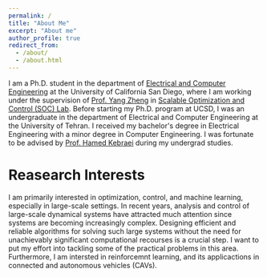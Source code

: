 ```yaml
---
permalink: /
title: "About Me"
excerpt: "About me"
author_profile: true
redirect_from: 
  - /about/
  - /about.html
---
```


I am a Ph.D. student in the department of [Electrical and Computer Engineering](https://www.ece.ucsd.edu/) at the University of California San Diego, where I am working under the supervision of [Prof. Yang Zheng](https://zhengy09.github.io/index.html) in [Scalable Optimization and Control (SOC) Lab](https://zhengy09.github.io/soclab.html). Before starting my Ph.D. program at UCSD, I was an undergraduate in the department of Electrical and Computer Engineering at the University of Tehran. I received my bachelor's degree in Electrical Engineering with a minor degree in Computer Engineering. I was fortunate to be advised by [Prof. Hamed Kebraei](https://scholar.google.com/citations?user=eDseLNYAAAAJ&hl=en) during my undergrad studies. 


Reasearch Interests
======
I am primarily interested in optimization, control, and machine learning, especially in large-scale settings. In recent years, analysis and control of large-scale dynamical systems have attracted much attention since systems are becoming increasingly complex. Designing efficient and reliable algorithms for solving such large systems without the need for unachievably significant computational recourses is a crucial step. I want to put my effort into tackling some of the practical problems in this area. Furthermore, I am intersted in reinforcemnt learning, and its applicactions in connected and autonomous vehicles (CAVs).  
